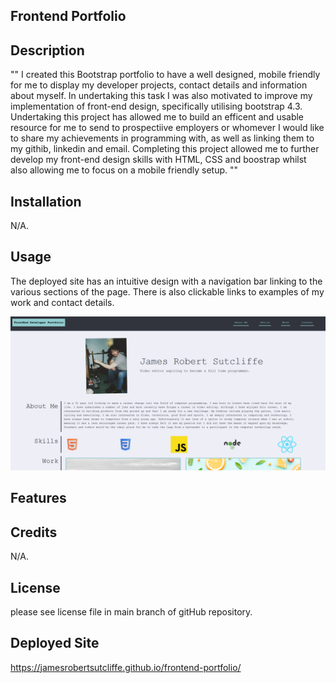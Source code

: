 ## Frontend Portfolio

## Description

"" I created this Bootstrap portfolio to have a well designed, mobile friendly for me to display my developer projects, contact details and information about myself. In undertaking this task I was also motivated to improve my implementation of front-end design, specifically utilising bootstrap 4.3. Undertaking this project has allowed me to build an efficent and usable resource for me to send to prospectiive employers or whomever I would like to share my achievements in programming with, as well as linking them to my githib, linkedin and email. Completing this project allowed me to further develop my front-end design skills with HTML, CSS and boostrap whilst also allowing me to focus on a mobile friendly setup. ""

## Installation

N/A.

## Usage

The deployed site has an intuitive design with a navigation bar linking to the various sections of the page. There is also clickable links to examples of my work and contact details.

![Bootstrap Portfolio](images/screenshot.png)

## Features

## Credits

N/A.

## License

please see license file in main branch of gitHub repository.

## Deployed Site

https://jamesrobertsutcliffe.github.io/frontend-portfolio/
